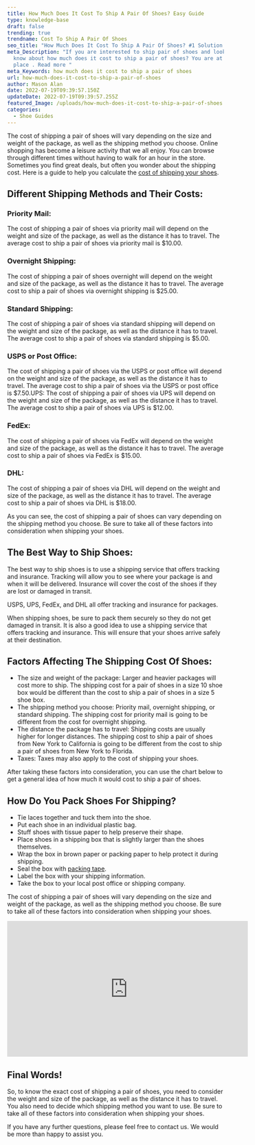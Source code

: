 ```yaml
---
title: How Much Does It Cost To Ship A Pair Of Shoes? Easy Guide
type: knowledge-base
draft: false
trending: true
trendname: Cost To Ship A Pair Of Shoes
seo_title: "How Much Does It Cost To Ship A Pair Of Shoes? #1 Solution 2022"
meta_Description: "If you are interested to ship pair of shoes and looking to
  know about how much does it cost to ship a pair of shoes? You are at ultimate
  place . Read more "
meta_Keywords: how much does it cost to ship a pair of shoes
url: how-much-does-it-cost-to-ship-a-pair-of-shoes
author: Mason Alan
date: 2022-07-19T09:39:57.150Z
updateDate: 2022-07-19T09:39:57.255Z
featured_Image: /uploads/how-much-does-it-cost-to-ship-a-pair-of-shoes.webp
categories:
  - Shoe Guides
---
```

The cost of shipping a pair of shoes will vary depending on the size and weight of the package, as well as the shipping method you choose. Online shopping has become a leisure activity that we all enjoy. You can browse through different times without having to walk for an hour in the store. Sometimes you find great deals, but often you wonder about the shipping cost. Here is a guide to help you calculate the [cost of shipping your shoes](https://shoesspy.com/how-much-does-it-cost-to-ship-a-pair-of-shoes/).

## Different Shipping Methods and Their Costs:

### Priority Mail:

The cost of shipping a pair of shoes via priority mail will depend on the weight and size of the package, as well as the distance it has to travel. The average cost to ship a pair of shoes via priority mail is $10.00.

### Overnight Shipping:

The cost of shipping a pair of shoes overnight will depend on the weight and size of the package, as well as the distance it has to travel. The average cost to ship a pair of shoes via overnight shipping is $25.00.

### Standard Shipping:

The cost of shipping a pair of shoes via standard shipping will depend on the weight and size of the package, as well as the distance it has to travel. The average cost to ship a pair of shoes via standard shipping is $5.00.

### USPS or Post Office:

The cost of shipping a pair of shoes via the USPS or post office will depend on the weight and size of the package, as well as the distance it has to travel. The average cost to ship a pair of shoes via the USPS or post office is $7.50.UPS: The cost of shipping a pair of shoes via UPS will depend on the weight and size of the package, as well as the distance it has to travel. The average cost to ship a pair of shoes via UPS is $12.00.

### FedEx:

The cost of shipping a pair of shoes via FedEx will depend on the weight and size of the package, as well as the distance it has to travel. The average cost to ship a pair of shoes via FedEx is $15.00.

### DHL:

The cost of shipping a pair of shoes via DHL will depend on the weight and size of the package, as well as the distance it has to travel. The average cost to ship a pair of shoes via DHL is $18.00.

As you can see, the cost of shipping a pair of shoes can vary depending on the shipping method you choose. Be sure to take all of these factors into consideration when shipping your shoes.

## The Best Way to Ship Shoes:

The best way to ship shoes is to use a shipping service that offers tracking and insurance. Tracking will allow you to see where your package is and when it will be delivered. Insurance will cover the cost of the shoes if they are lost or damaged in transit.

USPS, UPS, FedEx, and DHL all offer tracking and insurance for packages.

When shipping shoes, be sure to pack them securely so they do not get damaged in transit. It is also a good idea to use a shipping service that offers tracking and insurance. This will ensure that your shoes arrive safely at their destination.

## Factors Affecting The Shipping Cost Of Shoes:

* The size and weight of the package: Larger and heavier packages will cost more to ship. The shipping cost for a pair of shoes in a size 10 shoe box would be different than the cost to ship a pair of shoes in a size 5 shoe box.
* The shipping method you choose: Priority mail, overnight shipping, or standard shipping. The shipping cost for priority mail is going to be different from the cost for overnight shipping.
* The distance the package has to travel: Shipping costs are usually higher for longer distances. The shipping cost to ship a pair of shoes from New York to California is going to be different from the cost to ship a pair of shoes from New York to Florida.
* Taxes: Taxes may also apply to the cost of shipping your shoes.

After taking these factors into consideration, you can use the chart below to get a general idea of how much it would cost to ship a pair of shoes.

## How Do You Pack Shoes For Shipping?

* Tie laces together and tuck them into the shoe.
* Put each shoe in an individual plastic bag.
* Stuff shoes with tissue paper to help preserve their shape.
* Place shoes in a shipping box that is slightly larger than the shoes themselves.
* Wrap the box in brown paper or packing paper to help protect it during shipping.
* Seal the box with <a href="https://medium.com/@mspackaginguk/different-types-of-packaging-tape-their-benefits-c14860f7f3ac" target="_blank" rel = "nofollow" rel="noopener">packing tape</a>.
* Label the box with your shipping information.
* Take the box to your local post office or shipping company.

The cost of shipping a pair of shoes will vary depending on the size and weight of the package, as well as the shipping method you choose. Be sure to take all of these factors into consideration when shipping your shoes.

<iframe width="560" height="315" src="https://www.youtube.com/embed/Y5G6BuzR4TI" title="YouTube video player" frameborder="0" allow="accelerometer; autoplay; clipboard-write; encrypted-media; gyroscope; picture-in-picture" allowfullscreen></iframe>

## Final Words!

So, to know the exact cost of shipping a pair of shoes, you need to consider the weight and size of the package, as well as the distance it has to travel. You also need to decide which shipping method you want to use. Be sure to take all of these factors into consideration when shipping your shoes.

If you have any further questions, please feel free to contact us. We would be more than happy to assist you.
